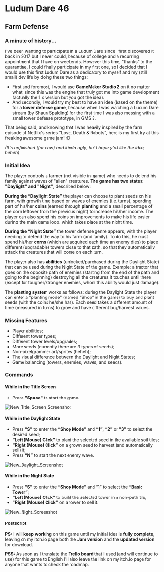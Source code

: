 # Ludum Dare 46
## Farm Defense
### A minute of history...

I've been wanting to participate in a Ludum Dare since I first discovered it back in 2017 but I never could, because of college and a recurring appointment that I have on weekends. However this time, "thanks" to the quarantine, I could finally participate in my first one, so I decided that I would use this first Ludum Dare as a dedicatory to myself and my (still small) dev life by doing these two things:

- First and foremost, I would use **GameMaker Studio 2** on it no matter what, since this was the engine that truly got me into game development (actually the 1.x version but you got the idea).
- And secondly, I would try my best to have an idea (based on the theme) for a **tower defense game**, because when I was watching a Ludum Dare stream (by Shaun Spalding) for the first time I was also messing with a small tower defense prototype, in GMS 2.

That being said, and knowing that I was heavily inspired by the farm episode of Netflix's series "Love, Death & Robots", here is my first try at this freaking awesome game jam! :D

_(It's unfinished (for now) and kinda ugly, but I hope y'all like the idea, heheh)_

### Initial Idea

The player controls a farmer (not visible in-game) who needs to defend his family against waves of "alien" creatures. **The game has two states: "Daylight" and "Night"**, described below:

**During the “Daylight State”** the player can choose to plant seeds on his farm, with growth time based on waves of enemies (i.e. turns), spending part of his/her **coins** (earned through **planting** and a small percentage of the corn leftover from the previous night) to increase his/her income. The player can also spend his coins on improvements to make his life easier during the main game loop, which takes place at the night time.

**During the “Night State”** the tower defense genre appears, with the player needing to defend the way to his farm (and family). To do this, he must spend his/her **corns** (which are acquired each time an enemy dies) to place different (upgradable) towers close to that path, so that they automatically attack the creatures that will come on each turn.

The player also has **abilities** (unlocked/purchased during the Daylight State) that can be used during the Night State of the game. Example: a tractor that goes on the opposite path of enemies (starting from the end of the path and going to the beginning) destroying all the creatures it touches until there (except for tougher/stronger enemies, whom this ability would just damage).

The **planting system** works as follows: during the Daylight State the player can enter a "planting mode" (named “Shop” in the game) to buy and plant seeds (with the coins he/she has). Each seed takes a different amount of time (measured in turns) to grow and have different buy/harvest values.

### Missing Features

- Player abilities;
- Different tower types;
- Different tower levels/upgrades;
- More seeds (currently there are 3 types of seeds);
- Non-pixelgrammer art/sprites (heheh);
- The visual difference between the Daylight and Night States;
- Game balancing (towers, enemies, waves, and seeds).

### Commands

#### While in the Title Screen

- Press **"Space"** to start the game.

![New_Title_Screen_Screenshot](/Screenshots/New_Title_Screen_Screenshot.png)

#### While in the Daylight State

- Press **“S”** to enter the **“Shop Mode”** and **“1”**, **“2”** or **“3”** to select the desired seed;
- **“Left (Mouse) Click”** to plant the selected seed in the available soil tiles;
- **“Right (Mouse) Click”** on a grown seed to harvest (and automatically sell) it;
- Press **“N”** to start the next enemy wave.

![New_Daylight_Screenshot](/Screenshots/New_Daylight_Screenshot.png)

#### While in the Night State

- Press **“S”** to enter the **“Shop Mode”** and “1” to select the **“Basic Tower”**;
- **“Left (Mouse) Click”** to build the selected tower in a non-path tile;
- **"Right (Mouse) Click"** on a tower to sell it.

![New_Night_Screenshot](/Screenshots/New_Night_Screenshot.png)

#### Postscript

**PS:** I will **keep working** on this game until my initial idea is **fully complete**, leaving on my itch.io page both the **Jam version** and the **updated version** for download.

**PSS:** As soon as I translate the **Trello board** that I used (and will continue to use) for this game to English I'll also leave the link on my itch.io page for anyone that wants to check the roadmap.
